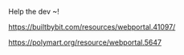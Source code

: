 Help the dev ~!

https://builtbybit.com/resources/webportal.41097/

https://polymart.org/resource/webportal.5647
